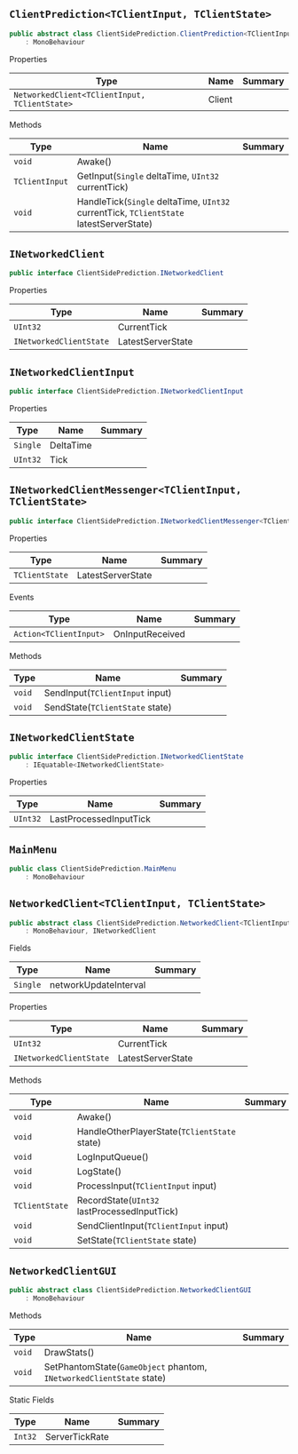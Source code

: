 ## `ClientPrediction<TClientInput, TClientState>`

```csharp
public abstract class ClientSidePrediction.ClientPrediction<TClientInput, TClientState>
    : MonoBehaviour

```

Properties

| Type | Name | Summary | 
| --- | --- | --- | 
| `NetworkedClient<TClientInput, TClientState>` | Client |  | 


Methods

| Type | Name | Summary | 
| --- | --- | --- | 
| `void` | Awake() |  | 
| `TClientInput` | GetInput(`Single` deltaTime, `UInt32` currentTick) |  | 
| `void` | HandleTick(`Single` deltaTime, `UInt32` currentTick, `TClientState` latestServerState) |  | 


## `INetworkedClient`

```csharp
public interface ClientSidePrediction.INetworkedClient

```

Properties

| Type | Name | Summary | 
| --- | --- | --- | 
| `UInt32` | CurrentTick |  | 
| `INetworkedClientState` | LatestServerState |  | 


## `INetworkedClientInput`

```csharp
public interface ClientSidePrediction.INetworkedClientInput

```

Properties

| Type | Name | Summary | 
| --- | --- | --- | 
| `Single` | DeltaTime |  | 
| `UInt32` | Tick |  | 


## `INetworkedClientMessenger<TClientInput, TClientState>`

```csharp
public interface ClientSidePrediction.INetworkedClientMessenger<TClientInput, TClientState>

```

Properties

| Type | Name | Summary | 
| --- | --- | --- | 
| `TClientState` | LatestServerState |  | 


Events

| Type | Name | Summary | 
| --- | --- | --- | 
| `Action<TClientInput>` | OnInputReceived |  | 


Methods

| Type | Name | Summary | 
| --- | --- | --- | 
| `void` | SendInput(`TClientInput` input) |  | 
| `void` | SendState(`TClientState` state) |  | 


## `INetworkedClientState`

```csharp
public interface ClientSidePrediction.INetworkedClientState
    : IEquatable<INetworkedClientState>

```

Properties

| Type | Name | Summary | 
| --- | --- | --- | 
| `UInt32` | LastProcessedInputTick |  | 


## `MainMenu`

```csharp
public class ClientSidePrediction.MainMenu
    : MonoBehaviour

```

## `NetworkedClient<TClientInput, TClientState>`

```csharp
public abstract class ClientSidePrediction.NetworkedClient<TClientInput, TClientState>
    : MonoBehaviour, INetworkedClient

```

Fields

| Type | Name | Summary | 
| --- | --- | --- | 
| `Single` | networkUpdateInterval |  | 


Properties

| Type | Name | Summary | 
| --- | --- | --- | 
| `UInt32` | CurrentTick |  | 
| `INetworkedClientState` | LatestServerState |  | 


Methods

| Type | Name | Summary | 
| --- | --- | --- | 
| `void` | Awake() |  | 
| `void` | HandleOtherPlayerState(`TClientState` state) |  | 
| `void` | LogInputQueue() |  | 
| `void` | LogState() |  | 
| `void` | ProcessInput(`TClientInput` input) |  | 
| `TClientState` | RecordState(`UInt32` lastProcessedInputTick) |  | 
| `void` | SendClientInput(`TClientInput` input) |  | 
| `void` | SetState(`TClientState` state) |  | 


## `NetworkedClientGUI`

```csharp
public abstract class ClientSidePrediction.NetworkedClientGUI
    : MonoBehaviour

```

Methods

| Type | Name | Summary | 
| --- | --- | --- | 
| `void` | DrawStats() |  | 
| `void` | SetPhantomState(`GameObject` phantom, `INetworkedClientState` state) |  | 


Static Fields

| Type | Name | Summary | 
| --- | --- | --- | 
| `Int32` | ServerTickRate |  | 


